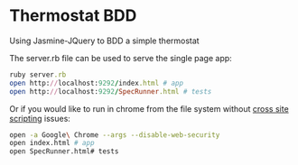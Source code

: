 Thermostat BDD
===============

Using Jasmine-JQuery to BDD a simple thermostat

The server.rb file can be used to serve the single page app:

```ruby
ruby server.rb
open http://localhost:9292/index.html # app
open http://localhost:9292/SpecRunner.html # tests
```

Or if you would like to run in chrome from the file system without [cross site scripting](http://en.wikipedia.org/wiki/Cross-site_scripting) issues:

```sh
open -a Google\ Chrome --args --disable-web-security
open index.html # app
open SpecRunner.html# tests
```

